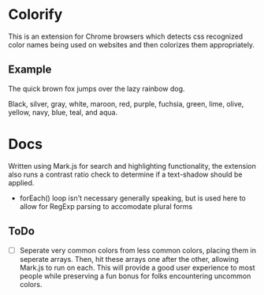 # Colorify
This is an extension for Chrome browsers which detects css recognized color names being used on websites and then colorizes them appropriately.


## Example
The quick brown fox jumps over the lazy rainbow dog.

Black, silver, gray, white, maroon, red, purple, fuchsia, green, lime, olive, yellow, navy, blue, teal, and aqua.


# Docs
Written using Mark.js for search and highlighting functionality, the extension also runs a contrast ratio check to determine if a text-shadow should be applied.

- forEach() loop isn't necessary generally speaking, but is used here to allow for RegExp parsing to accomodate plural forms

## ToDo

- [ ] Seperate very common colors from less common colors, placing them in seperate arrays. Then, hit these arrays one after the other, allowing Mark.js to run on each. This will provide a good user experience to most people while preserving a fun bonus for folks encountering uncommon colors.


